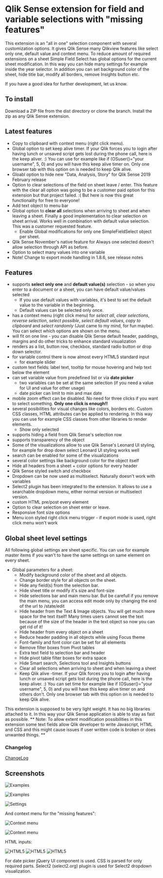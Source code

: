 # Qlik Sense extension for field and variable selections with "missing features"

This extension is an "all in one" selection component with several customization options. It gives Qlik Sense many Qlikview features like select only one, default value and context menu.
To reduce amount of required extensions on a sheet Simple Field Select has global options for the current sheet modification. In this way you can hide many settings for example inside the year selector. In addition you can set  background color of the sheet, hide title bar, modify all borders, remove Insights button etc.

If you have a good idea for further development, let us know.

## To install
Download a ZIP file from the dist directory or clone the branch. Install the zip as any Qlik Sense extension.

## Latest features
- Copy to clipboard with context menu (right click menu).
- Global option to set keep alive timer. If your Qlik forces you to login after having lunch or unsaved script gets lost during the phone call, here is the keep aliver. :) You can use for example like if (OSuser()="your username", 5, 0) and you will have this keep alive timer on. Only one browser tab with this option on is needed to keep Qlik alive. 
- Gloabl option to hide new "Data, Analysis, Story" for Qlik Sense 2019 February release 
- Option to clear selections of the field on sheet leave / enter. This feature with the clear all option was going to be a customer paid option for this extension but that project failed. :( But here is now this great functionality for free to everyone!
- Add text object to menu bar
- Global option to **clear all** selections when arriving to sheet and when leaving a sheet. Finally a good implementation to clear selection on sheet arrival. Works well in combination with default value selection. This was a customer requested feature.
  - Enable Global modifications for only one SimpleFieldSelect object per sheet.
- Qlik Sense November's native feature for Always one selected doesn't allow selection through API as before.
- Option to select many values into one variable
- Note! Change to export mode handling in 1.8.6, see release notes



## Features
- supports **select only one** and **default value(s)** selection - so when you enter to a document or a sheet, you can have default value/values selected
  - If you use default values with variables, it's best to set the default value to the variable in the beginning. 
  - Default values can be selected only once.
- has a context menu (right click menu) for _select all_, _clear selections_, _reverse selection_, _select possible_, _select default values_, _copy to clipboard_ and _select randomly_ (Just came to my mind, for fun maybe). You can select which options are shown on the menu.
- will fit on one line - you can disable Qlik Sense default header, paddings, margins and do other tricks to enhance standard visualization
- renders as a list, button row, checkbox, standard radio button or drop down selector.
- for variable control there is now almost every HTML5 standard input
  - for example slider
- custom text fields: label text, tooltip for mouse hovering and help text below the element
- can set variable value from predefined list or via **date picker**
  - two variables can be set at the same selection (if you need a value for UI and value for other usage)
  - date picker can limit to min and max date
- mobile zoom effect can be disabled. No need for three clicks if you want to select something. **Only one click is enough!!**
- several posibilities for visual changes like colors, borders etc. Custom CSS classes, HTML attributes can be applied to rendering. In this way you can use for example CSS classes from other libraries to render elements.
  - Show only selected
- supports hiding a field from Qlik Sense's selection row
- supports transparency of the object
- Some of the visualizations allow to use Qlik Sense's Leonard UI styling, for example for drop down select Leonard UI styling works well
- search can be enabled for some of the visualizations
- several color settings like background color for the object itself
- Hide all headers from a sheet + color options for every header
- Qlik Sense styled switch and checkbox
- Dropdown can be now used as multiselect. Naturally doesn't work with variables
- Select2 plugin has been integrated to the extension. It allows to use a searchable dropdown menu, either normal version or multiselect version.
- custom HTML pre/post every element
- Option to clear selection on sheet enter or leave.
- Responsive font size options
- Menu icon styled right click menu trigger - if export mode is used, right click menu won't work


## Global sheet level settings
All following global settings are sheet specific. You can use for example master items if you wan't to have the same settings on same element on every sheet.

- Global parameters for a sheet:
  - Modify background color of the sheet and all objects.
  - Change border style for all objects on the sheet.
  - Hide any field(s) from the selection bar.
  - Hide sheet title or modify it's size and font-size
  - Hide selections bar and main menu bar. But be carefull if you remove the main menu, you can access edit mode only by changing the end of the url to /state/edit
  - Hide header from the Text & Image objects. You will get much more space for the text itself! Many times users cannot see the text because of the size of the header in the text object so now you can get rid of it!
  - Hide header from every object on a sheet
  - Reduce header padding in all objects while using Focus theme
  - Font-family and font color can be set for all elements
  - Remove filter boxes from Pivot tables
  - Extra text field to selection bar and header
  - Hide pivot table filter boxes for extra space
  - Hide Smart search, Selections tool and Insights buttons
  - Clear all selections when arriving to sheet and when leaving a sheet
  - Keep Qlik alive -timer. If your Qlik forces you to login after having lunch or unsaved script gets lost during the phone call, here is the keep aliver. :) You can set time for example like if (OSuser()="your username", 5, 0) and you will have this keep alive timer on and others don't. Only one browser tab with this option on is needed to keep Qlik alive. 

This extension is supposed to be very light weight. It has no big libraries attached to it. In this way your Qlik Sense application is able to stay as fast as possible.
** Note: To allow extent modification possibilities in this extension some text fields allow Qlik developer to write Javascript, HTML and CSS and this might cause issues if user written code is broken or does unwanted things. **

### Changelog
[ChangeLog](ChangeLog)

## Screenshots
![Examples](/docs/img/select2demo.PNG?raw=true "Header and Select2 demo" )

![Examples](/docs/img/SFSdemo.JPG?raw=true "Examples" )

![Settings](/docs/img/SFSselections3.PNG "Visual example" )

And context menu for the "missing features":

![Context menu](/docs/img/contextmenu.PNG "Context menu" )

![Context menu](/docs/img/luidemo.png "Switch and checkbox Qlik style" )

HTML inputs:

![HTML5](/docs/img/html5examples.PNG "HTML5 standard inputs" ) ![HTML5](/docs/img/html5examples2.PNG "HTML5 standard inputs" ) ![HTML5](/docs/img/html5Example3.PNG "HTML5 standard inputs" )


For date picker jQuery UI component is used. CSS is parsed for only required parts.
Select2 (select2.org) plugin is used for Select2 dropdown visualization.
